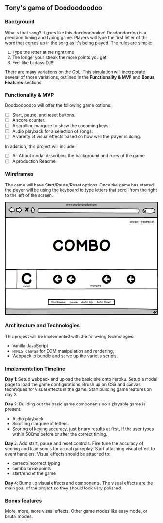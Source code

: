 ## Tony's game of Doodoodoodoo

### Background

What's that song? It goes like this doodoodoodoo! Doodoodoodoo is a precision timing and typing game.  Players will type the first letter of the word that comes up in the song as it's being played.  The rules are simple:

1) Type the letter at the right time
2) The longer your streak the more points you get
3) Feel like badass DJ!!!

There are many variations on the GoL.  This simulation will incorporate several of those variations, outlined in the **Functionality & MVP** and **Bonus Features** sections.

### Functionality & MVP  

Doodoodoodoo will offer the following game options:

- [ ] Start, pause, and reset buttons.
- [ ] A score counter.
- [ ] A scrolling marquee to show the upcoming keys.
- [ ] Audio playback for a selection of songs.
- [ ] A variety of visual effects based on how well the player is doing.

In addition, this project will include:

- [ ] An About modal describing the background and rules of the game
- [ ] A production Readme

### Wireframes

The game will have Start/Pause/Reset options.  Once the game has started the player will be using the keyboard to type letters that scroll from the right to the left of the screen.

![wireframes](lib/img/game.png)

### Architecture and Technologies

This project will be implemented with the following technologies:

- Vanilla JavaScript
- `HTML5 Canvas` for DOM manipulation and rendering,
- Webpack to bundle and serve up the various scripts.


### Implementation Timeline

**Day 1**: Setup webpack and upload the basic site onto heroku.  Setup a modal page to load the game configurations. Brush up on CSS and canvas techniques for visual effects in the game. Start building game features on day 2.

**Day 2**: Building out the basic game components so a playable game is present.
- Audio playback
- Scrolling marquee of letters
- Scoring of keying accuracy, just binary results at first, If the user types within 500ms before or after the correct timing.

**Day 3**: Add start, pause and reset controls.  Fine tune the accuracy of scoring and load songs for actual gameplay.  Start attaching visual effect to event handlers. Visual effects should be attached to:
- correct/incorrect typing
- combo breakpoints
- start/end of the game

**Day 4**: Bump up visual effects and components.  The visual effects are the main goal of the project so they should look very polished.

### Bonus features

More, more, more visual effects. Other game modes like easy mode, or brutal modes.
